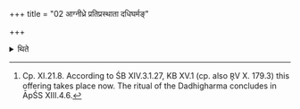 +++
title = "02 आग्नीध्रे प्रतिप्रस्थाता दधिघर्मङ्"

+++

<details><summary>थिते</summary>

2. The Pratiprasthāts scoops the Dadhigharma in the Āgnidhra (-shed).[^1]  

[^1]: Cp. XI.21.8. According to ŚB XIV.3.1.27, KB XV.1 (cp. also R̥V X. 179.3) this offering takes place now. The ritual of the Dadhigharma concludes in ĀpŚS XIII.4.6.  
</details>
